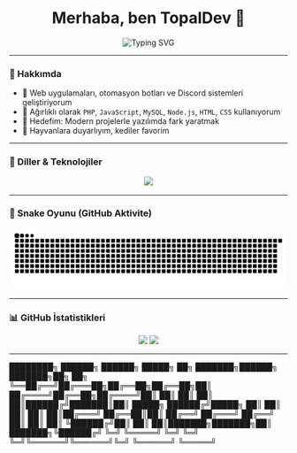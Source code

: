 <h1 align="center">Merhaba, ben TopalDev 👋</h1>
<p align="center">
  <img src="https://readme-typing-svg.herokuapp.com?font=Fira+Code&size=22&pause=1000&color=F78D3E&center=true&vCenter=true&width=435&lines=Web+Geliştirici+(JS%2FPHP);Yaz%C4%B1l%C4%B1m+Geli%C5%9Ftirici;Otomasyon+Botlar%C4%B1+Yap%C4%B1yorum;Hayvan+Dostuyum%2C+Kahve+Severim!" alt="Typing SVG" />
</p>

---

### 🧠 Hakkımda

- 🚀  Web uygulamaları, otomasyon botları ve Discord sistemleri geliştiriyorum  
- 🧰  Ağırlıklı olarak `PHP`, `JavaScript`, `MySQL`, `Node.js`, `HTML`, `CSS` kullanıyorum  
- 🎯 Hedefim: Modern projelerle yazılımda fark yaratmak  
- 🐾 Hayvanlara duyarlıyım, kediler favorim  

---

### 🚀 Diller & Teknolojiler

<p align="center">
  <img src="https://skillicons.dev/icons?i=js,ts,php,nodejs,html,css,react,mysql,linux,vscode" />
</p>

---

### 🐍 Snake Oyunu (GitHub Aktivite)

<picture>
  <source media="(prefers-color-scheme: dark)" srcset="https://raw.githubusercontent.com/CagatayAkkas/CagatayAkkas/output/github-contribution-grid-snake-dark.svg">
  <source media="(prefers-color-scheme: light)" srcset="https://raw.githubusercontent.com/CagatayAkkas/CagatayAkkas/output/github-contribution-grid-snake.svg">
  <img alt="github contribution grid snake animation" src="https://raw.githubusercontent.com/CagatayAkkas/CagatayAkkas/output/github-contribution-grid-snake.svg">
</picture>

---

### 📊 GitHub İstatistikleri

<p align="center">
  <img src="https://github-readme-stats.vercel.app/api?username=TopalDev&show_icons=true&theme=tokyonight" />
  <img src="https://github-readme-streak-stats.herokuapp.com?user=TopalDev&theme=tokyonight" />
</p>

---

████████╗ ██████╗ ██████╗  █████╗ ██╗     ███████╗██████╗ ███████╗██╗   ██╗
╚══██╔══╝██╔═══██╗██╔══██╗██╔══██╗██║     ██╔════╝██╔══██╗██╔════╝██║   ██║
   ██║   ██║   ██║██████╔╝███████║██║     █████╗  ██████╔╝█████╗  ██║   ██║
   ██║   ██║   ██║██╔═══╝ ██╔══██║██║     ██╔══╝  ██╔═══╝ ██╔══╝  ██║   ██║
   ██║   ╚██████╔╝██║     ██║  ██║███████╗███████╗██║     ███████╗╚██████╔╝
   ╚═╝    ╚═════╝ ╚═╝     ╚═╝  ╚═╝╚══════╝╚══════╝╚═╝     ╚══════╝ ╚═════╝ 
